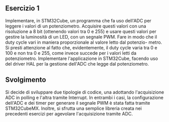 ## Esercizio 1
Implementare, in STM32Cube, un programma che fa uso dell'ADC per leggere i valori di
un potenziometro. Acquisire questi valori con una risoluzione a 8 bit (ottenendo valori tra 0 e
255) e usare questi valori per gestire la luminosità di un LED, con un segnale PWM.
Fare in modo che il duty cycle vari in maniera proporzionale al valore letto dal potenzio-
metro. Si presti attenzione al fatto che, evidentemente, il duty cycle varia tra 0 e 100 e non tra
0 e 255, come invece succede per i valori letti da potenziometro.
Implementare l'applicazione in STM32Cube, facendo uso del driver HAL per la gestione
dell'ADC che legge dal potenziometro.

## Svolgimento
Si decide di sviluppare due tipologie di codice, una adottando l'acquisizione ADC in
polling e l'altra tramite Interrupt.
In entrambi i casi, la configurazione dell'ADC e dei timer per generare il segnale PWM è
stata fatta tramite STM32CubeMX. Inoltre, si sfrutta una semplice libreria creata nei precedenti
esercizi per agevolare l'acquisizione tramite ADC.
